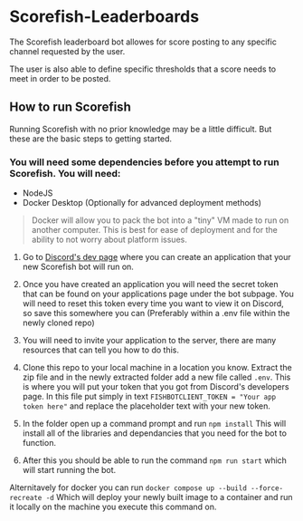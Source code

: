 # Scorefish-Leaderboards
The Scorefish leaderboard bot allowes for score posting to any specific channel requested by the user. 

The user is also able to define specific thresholds that a score needs to meet in order to be posted.


## How to run Scorefish

Running Scorefish with no prior knowledge may be a little difficult. But these are the basic steps to getting started.

### You will need some dependencies before you attempt to run Scorefish. You will need:
- NodeJS
- Docker Desktop (Optionally for advanced deployment methods)

> Docker will allow you to pack the bot into a "tiny" VM made to run on another computer. This is best for ease of deployment and for the ability to not worry about platform issues.

1. Go to <a href="https://discord.com/developers/applications">Discord's dev page</a> where you can create an application that your new Scorefish bot will run on.

2. Once you have created an application you will need the secret token that can be found on your applications page under the bot subpage. You will need to reset this token every time you want to view it on Discord, so save this somewhere you can (Preferably within a .env file within the newly cloned repo)

3. You will need to invite your application to the server, there are many resources that can tell you how to do this.

4. Clone this repo to your local machine in a location you know. Extract the zip file and in the newly extracted folder add a new file called ``.env``. This is where you will put your token that you got from Discord's developers page. In this file put simply in text ``FISHBOTCLIENT_TOKEN = "Your app token here"`` and replace the placeholder text with your new token.

5. In the folder open up a command prompt and run ``npm install`` 
This will install all of the libraries and dependancies that you need for the bot to function. 

6. After this you should be able to run the command ``npm run start`` which will start running the bot.

Alternitavely for docker you can run 
```docker compose up --build --force-recreate -d``` Which will deploy your newly built image to a container and run it locally on the machine you execute this command on. 
